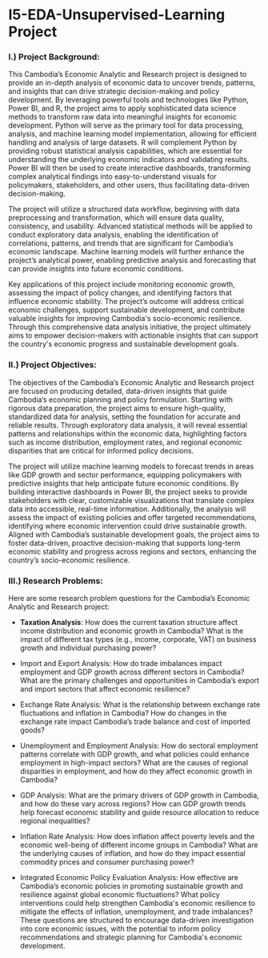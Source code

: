 # I5-EDA-Unsupervised-Learning Project
### I.)	Project Background:
This Cambodia’s Economic Analytic and Research project is designed to provide an in-depth analysis of economic data to uncover trends, patterns, and insights that can drive strategic decision-making and policy development. By leveraging powerful tools and technologies like Python, Power BI, and R, the project aims to apply sophisticated data science methods to transform raw data into meaningful insights for economic development.
Python will serve as the primary tool for data processing, analysis, and machine learning model implementation, allowing for efficient handling and analysis of large datasets. R will complement Python by providing robust statistical analysis capabilities, which are essential for understanding the underlying economic indicators and validating results. Power BI will then be used to create interactive dashboards, transforming complex analytical findings into easy-to-understand visuals for policymakers, stakeholders, and other users, thus facilitating data-driven decision-making.

The project will utilize a structured data workflow, beginning with data preprocessing and transformation, which will ensure data quality, consistency, and usability. Advanced statistical methods will be applied to conduct exploratory data analysis, enabling the identification of correlations, patterns, and trends that are significant for Cambodia’s economic landscape. Machine learning models will further enhance the project’s analytical power, enabling predictive analysis and forecasting that can provide insights into future economic conditions.

Key applications of this project include monitoring economic growth, assessing the impact of policy changes, and identifying factors that influence economic stability. The project’s outcome will address critical economic challenges, support sustainable development, and contribute valuable insights for improving Cambodia's socio-economic resilience. Through this comprehensive data analysis initiative, the project ultimately aims to empower decision-makers with actionable insights that can support the country's economic progress and sustainable development goals.

### II.)	Project Objectives:
The objectives of the Cambodia’s Economic Analytic and Research project are focused on producing detailed, data-driven insights that guide Cambodia’s economic planning and policy formulation. Starting with rigorous data preparation, the project aims to ensure high-quality, standardized data for analysis, setting the foundation for accurate and reliable results. Through exploratory data analysis, it will reveal essential patterns and relationships within the economic data, highlighting factors such as income distribution, employment rates, and regional economic disparities that are critical for informed policy decisions.

The project will utilize machine learning models to forecast trends in areas like GDP growth and sector performance, equipping policymakers with predictive insights that help anticipate future economic conditions. By building interactive dashboards in Power BI, the project seeks to provide stakeholders with clear, customizable visualizations that translate complex data into accessible, real-time information. Additionally, the analysis will assess the impact of existing policies and offer targeted recommendations, identifying where economic intervention could drive sustainable growth. Aligned with Cambodia’s sustainable development goals, the project aims to foster data-driven, proactive decision-making that supports long-term economic stability and progress across regions and sectors, enhancing the country’s socio-economic resilience.

### III.)	Research Problems:
Here are some research problem questions for the Cambodia’s Economic Analytic and Research project:
 - **Taxation Analysis**: How does the current taxation structure affect income distribution and economic growth in Cambodia? What is the impact of different tax types (e.g., income, corporate, VAT) on business growth and individual purchasing power?
 
 - Import and Export Analysis:  How do trade imbalances impact employment and GDP growth across different sectors in Cambodia? What are the primary challenges and opportunities in Cambodia’s export and import sectors that affect economic resilience?
 
 - Exchange Rate Analysis: What is the relationship between exchange rate fluctuations and inflation in Cambodia? How do changes in the exchange rate impact Cambodia’s trade balance and cost of imported goods?
 
 - Unemployment and Employment Analysis:  How do sectoral employment patterns correlate with GDP growth, and what policies could enhance employment in high-impact sectors? What are the causes of regional disparities in employment, and how do they affect economic growth in Cambodia?
 
 - GDP Analysis: What are the primary drivers of GDP growth in Cambodia, and how do these vary across regions? How can GDP growth trends help forecast economic stability and guide resource allocation to reduce regional inequalities?
 
 - Inflation Rate Analysis: How does inflation affect poverty levels and the economic well-being of different income groups in Cambodia? What are the underlying causes of inflation, and how do they impact essential commodity prices and consumer purchasing power?
 
 - Integrated Economic Policy Evaluation Analysis: How effective are Cambodia’s economic policies in promoting sustainable growth and resilience against global economic fluctuations? What policy interventions could help strengthen Cambodia's economic resilience to mitigate the effects of inflation, unemployment, and trade imbalances?
These questions are structured to encourage data-driven investigation into core economic issues, with the potential to inform policy recommendations and strategic planning for Cambodia's economic development.

